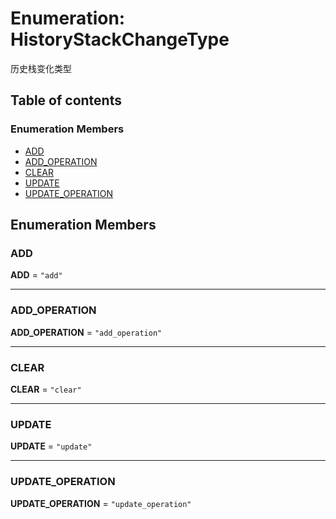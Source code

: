 # Enumeration: HistoryStackChangeType

历史栈变化类型

## Table of contents

### Enumeration Members

* [ADD](/en/auto-docs/fixed-layout-editor/enums/HistoryStackChangeType.md#add)
* [ADD\_OPERATION](/en/auto-docs/fixed-layout-editor/enums/HistoryStackChangeType.md#add_operation)
* [CLEAR](/en/auto-docs/fixed-layout-editor/enums/HistoryStackChangeType.md#clear)
* [UPDATE](/en/auto-docs/fixed-layout-editor/enums/HistoryStackChangeType.md#update)
* [UPDATE\_OPERATION](/en/auto-docs/fixed-layout-editor/enums/HistoryStackChangeType.md#update_operation)

## Enumeration Members

### ADD

**ADD** = `"add"`

***

### ADD\_OPERATION

**ADD\_OPERATION** = `"add_operation"`

***

### CLEAR

**CLEAR** = `"clear"`

***

### UPDATE

**UPDATE** = `"update"`

***

### UPDATE\_OPERATION

**UPDATE\_OPERATION** = `"update_operation"`
